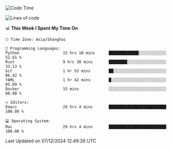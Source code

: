 <!--START_SECTION:waka-->
![Code Time](http://img.shields.io/badge/Code%20Time-2%2C351%20hrs%2047%20mins-blue)

![Lines of code](https://img.shields.io/badge/From%20Hello%20World%20I%27ve%20Written-309.1%20thousand%20lines%20of%20code-blue)

📊 **This Week I Spent My Time On** 

```text
🕑︎ Time Zone: Asia/Shanghai

💬 Programming Languages: 
Python                   15 hrs 18 mins      █████████████░░░░░░░░░░░░   52.61 % 
Rust                     9 hrs 38 mins       ████████░░░░░░░░░░░░░░░░░   33.13 % 
Git                      1 hr 52 mins        ██░░░░░░░░░░░░░░░░░░░░░░░   06.42 % 
YAML                     1 hr 42 mins        █░░░░░░░░░░░░░░░░░░░░░░░░   05.89 % 
Docker                   15 mins             ░░░░░░░░░░░░░░░░░░░░░░░░░   00.90 % 

🔥 Editors: 
Emacs                    29 hrs 4 mins       █████████████████████████   100.00 % 

💻 Operating System: 
Mac                      29 hrs 4 mins       █████████████████████████   100.00 % 
```


 Last Updated on 07/12/2024 12:49:26 UTC
<!--END_SECTION:waka-->
